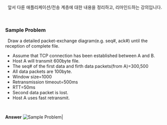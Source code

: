 &nbsp;&nbsp;앞서 다룬 애플리케이션/전송 계층에 대한 내용을 정리하고, 리마인드하는 강의입니다.

<br>

### Sample Problem

&nbsp;&nbsp;Draw a detailed packet-exchange diagram(e.g. seq#, ack#) until the reception of complete file.

- Assume that TCP connection has been established between A and B.
- Host A will transmit 600byte file.
- The seq# of the first data and firth data packets(from A)=300,500
- All data packets are 100byte.
- Window size=1000
- Retransmission timeout=500ms
- RTT=50ms
- Second data packet is lost.
- Host A uses fast retransmit.

<br>

**Answer**
![Sample Problem|](sampleProblem.jpeg)